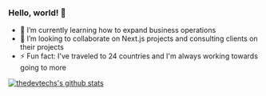 ### Hello, world! 👋

- 🌱 I’m currently learning how to expand business operations
- 👯 I’m looking to collaborate on Next.js projects and consulting clients on their projects
- ⚡ Fun fact: I've traveled to 24 countries and I'm always working towards going to more

[![thedevtechs's github stats](https://github-readme-stats.vercel.app/api?username=thedevtechs&count_private=true&show_icons=true&theme=radical&hide_rank=false)](https://thedevtechs.com/)
<!--
**thedevtechs/thedevtechs** is a ✨ _special_ ✨ repository because its `README.md` (this file) appears on your GitHub profile.

Here are some ideas to get you started:

- 🔭 I’m currently working on ...
- 🌱 I’m currently learning ...
how to improve business skills to expand operations
- 👯 I’m looking to collaborate on ...
Next.js projects and consulting clients on their projects
- 💬 Ask me about ...
- 📫 How to reach me: ...
- ⚡ Fun fact: ...
I've traveled to 24 countries and I'm always working towards going to more
-->
